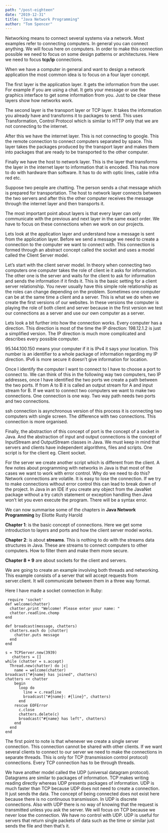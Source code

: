 ```yaml
---
path: "/post-eighteen"
date: "2019-12-31"
title: "Java Network Programming"
author: "Tom Spencer"
---
```


Networking means to connect several systems via a network. Most examples refer to connecting computers. In general you can connect anything. We will focus here on computers. In order to make this connection possible we need to focus on some design patterns or architectures. Here we need to focus **tcp/ip** connections. 

When we have a computer in general and want to design a network application the most common idea is to focus on a four layer concept.

The first layer is the application layer. It gets the information from the user. For example if you are using a chat. It gets your message or use the graphics interface to get some information from you. Just to be clear these layers show how networks work.

The second layer is the transport layer or TCP layer. It takes the information you already have and transforms it to packages to send. This uses Transformation, Control Protocol which is similar to HTTP only that we are not connecting to the internet.

After this we have the internet layer. This is not connecting to google. This the remote connection to connect computers separated by space. This layer takes the packages produced by the transport layer and makes them into packages that are ready to be transported to the other computer.

Finally we have the host to network layer. This is the layer that transforms the layer in the internet layer to information that is encoded. This has more to do with hardware than software. It has to do with optic lines, cable infra red etc.

Suppose two people are chatting. The person sends a chat message which is prepared for transportation. The host to network layer connects between the two servers and after this the other computer receives the message through the internet layer and then transports it.

The most important point about layers is that every layer can only communicate with the previous and next layer in the same exact order. We have to focus on these connections when we work on our projects. 

Lets look at the application layer and understand how a message is sent from the application layer. Before we send a message we need to create a connection to the computer we want to connect with. This connection is formed through an abstract concept called the socket and uses a model called the Client Server model. 

Let’s start with the client server model. In theory when connecting two computers one computer takes the role of client ie it asks for information. The other one is the server and waits for the client to ask for information and sends the information if it finds it. This is the basic setting for a client server relationship. You never usually have this simple role relationship as the roles can change depending on the problem. Sometimes one computer can be at the same time a client and a server. This is what we do when we create the first versions of our websites. In these versions the computer is playing the role of both client and server because in the first version we test our connections as a server and use our own computer as a server.

Lets look a bit further into how the connection works. Every computer has a direction. This direction is most of the time the IP direction: 198.12.1.2 is just a simplified version. The IP direction is much more complicated and describes every possible computer.

95.144.100.150 means your computer if it is IPv4 it says your location. This number is an identifier to a whole package of information regarding my IP direction. 
IPv6 is more secure it doesn’t give information for location. 

Once I identify the computer I want to connect to I have to choose a port to connect to. We can think of this in the following way two computers, two IP addresses, once I have identified the two ports we create a path between the two ports. If from A to B it is called an output stream for A and input stream for B. If we want to connect two computers we want to make two connections. One connection is one way. Two way path needs two ports and two connections. 

ssh connection is asynchronous version of this process it is connecting two computers with single screen. The difference with two connections. This connection is more organised.

Finally, the abstraction of this concept of port is the concept of a socket in Java. And the abstraction of input and output connections is the concept of InputStream and OutputStream classes in Java.
We must keep in mind that servers and clients have independent algorithms, files and scripts. One script is for the client eg. Client socket. 

For the server we create another script which is different from the client. A few notes about programming with networks in Java is that most of the cases we want to work with error control. Why do we need to do this? Network connections are volatile. It is easy to lose the connection. If we try to make connections without error control this can lead to break down of the project. In Java in an IDE if you create any object from the JavaNet package without a try catch statement or exception handling then Java won’t let you even execute the program. There will be a syntax error. 

We can now summarise some of the chapters in **Java Network Programming** by Eliotte Rusty Harold

**Chapter 1**: is the basic concept of connections.
Here we get some introduction to layers and ports and how the client server model works.

**Chapter 2**: is about **streams**. This is nothing to do with the streams data structures in Java. These are streams to connect computers to other computers. How to filter them and make them more secure.

**Chapter 8 + 9** are about sockets for the client and servers.

We are going to create an example involving both threads and networking. This example consists of a server that will accept requests from server.client. It will communicate between them in a three way format. 

Here I have made a socket connection in Ruby:

```
 require 'socket'
def welcome(chatter)
  chatter.print "Welcome! Please enter your name: "
  chatter.readline.chomp
end

def broadcast(message, chatters)
  chatters.each do |chatter|
    chatter.puts message
  end
end

s = TCPServer.new(3939)
   chatters = []
while (chatter = s.accept)
  Thread.new(chatter) do |c|
    name = welcome(chatter)
broadcast("#{name} has joined", chatters)
chatters << chatter
    begin
      loop do
        line = c.readline
        broadcast("#{name}: #{line}", chatters)
      end
    rescue EOFError
      c.close
      chatters.delete(c)
      broadcast("#{name} has left", chatters)
    end
  end
end
```

The first point to note is that whenever we create a single server connection. This connection cannot be shared with other clients. If we want several clients to connect to our server we need to make the connections in separate threads. This is only for TCP (transmission control protocol) connections. Every TCP connection has to be through threads.

We have another model called the UDP (universal datagram protocol). Datagrams are similar to packages of information. TCP makes writing reading directly whereas UDP presents packages of information. UDP is much faster than TCP because UDP does not need to create a connection. It just sends the data. The concept of being connected does not exist here because there is no continuous transmission. In UDP is discrete connections. Also with UDP there is no way of knowing that the request is transmitted unless you ask the server. We will focus on TCP because we never lose the connection. We have no control with UDP. UDP is useful for servers that return single packets of data such as the time or similar just sends the file and then that’s it.